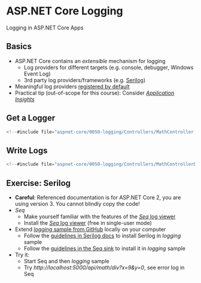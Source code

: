 # ASP.NET Core Logging

Logging in ASP.NET Core Apps


<!-- .slide: class="left" -->
## Basics

* ASP.NET Core contains an *extensible* mechanism for logging
  * Log providers for different targets (e.g. console, debugger, Windows Event Log)
  * 3rd party log providers/frameworks (e.g. [Serilog](https://serilog.net/))
* Meaningful log providers [registered by default](https://docs.microsoft.com/en-us/aspnet/core/fundamentals/logging/#add-providers)
* Practical tip (out-of-scope for this course): Consider [*Application Insights*](https://docs.microsoft.com/en-us/azure/azure-monitor/app/app-insights-overview)


<!-- .slide: class="left" -->
## Get a Logger

```csharp
<!--#include file="aspnet-core/0050-logging/Controllers/MathController.cs" -->
```


<!-- .slide: class="left" -->
## Write Logs

```csharp
<!--#include file="aspnet-core/0050-logging/Controllers/MathControllerDiv.cs" -->
```


<!-- .slide: class="left" -->
## Exercise: Serilog

* **Careful**: Referenced documentation is for ASP.NET Core 2, you are using version 3. You cannot blindly copy the code!
* *Seq*
  * Make yourself familiar with the features of the [*Seq* log viewer](https://datalust.co/seq)
  * Install the [*Seq* log viewer](https://datalust.co/download) (free in single-user mode)
* Extend [*logging* sample from GitHub](https://github.com/rstropek/htl-mobile-computing-5/tree/master/aspnet-core/0050-logging) locally on your computer
  * Follow the [guidelines in Serilog docs](https://github.com/serilog/serilog-aspnetcore#instructions) to install Serilog in *logging* sample
  * Follow the [guidelines in the Seq sink](https://github.com/serilog/serilog-sinks-seq#getting-started]) to install it in *logging* sample
* Try it:
  * Start Seq and then *logging* sample
  * Try *http://localhost:5000/api/math/div?x=9&y=0*, see error log in Seq
